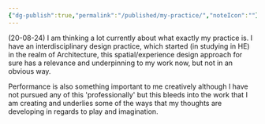 ```yaml
---
{"dg-publish":true,"permalink":"/published/my-practice/","noteIcon":""}
---
```


(20-08-24) I am thinking a lot currently about what exactly my practice is. I have an interdisciplinary design practice, which started (in studying in HE) in the realm of Architecture, this spatial/experience design approach for sure has a relevance and underpinning to my work now, but not in an obvious way. 

Performance is also something important to me creatively although I have not pursued any of this 'professionally' but this bleeds into the work that I am creating and underlies some of the ways that my thoughts are developing in regards to play and imagination. 
